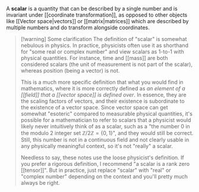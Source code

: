 A **scalar** is a quantity that can be described by a single number and is invariant under [[coordinate transformation]], as opposed to other objects like [[Vector space|vectors]] or [[matrix|matrices]] which are described by multiple numbers and do transform alongside coordinates.

> [!warning] Some clarification
> The definition of "scalar" is somewhat nebulous in physics. In practice, physicists often use it as shorthand for "some real or complex number" and view scalars as 1-to-1 with physical quantities. For instance, time and [[mass]] are both considered scalars (the unit of measurement is not part of the scalar), whereas position (being a vector) is not.
> 
> This is a much more specific definition that what you would find in mathematics, where it is more correctly defined as *an element of a [[field]] that a [[vector space]] is defined over*. In essence, they are the scaling factors of vectors, and their existence is subordinate to the existence of a vector space. Since vector space can get somewhat "esoteric" compared to measurable physical quantities, it's possible for a mathematician to refer to scalars that a physicist would likely never intuitively think of as a scalar, such as a "the number $0$ in the modulo $2$ integer set $\mathbb{Z}/2\mathbb{Z}=\{ 0,1 \}$", and they would still be correct. Still, this number is not in a continuous field and not clearly usable in any physically meaningful context, so it's not "really" a scalar.
> 
> Needless to say, these notes use the loose physicist's definition. If you prefer a rigorous definition, I recommend "a scalar is a rank zero [[tensor]]". But in practice, just replace "scalar" with "real" or "complex number" depending on the context and you'll pretty much always be right.
